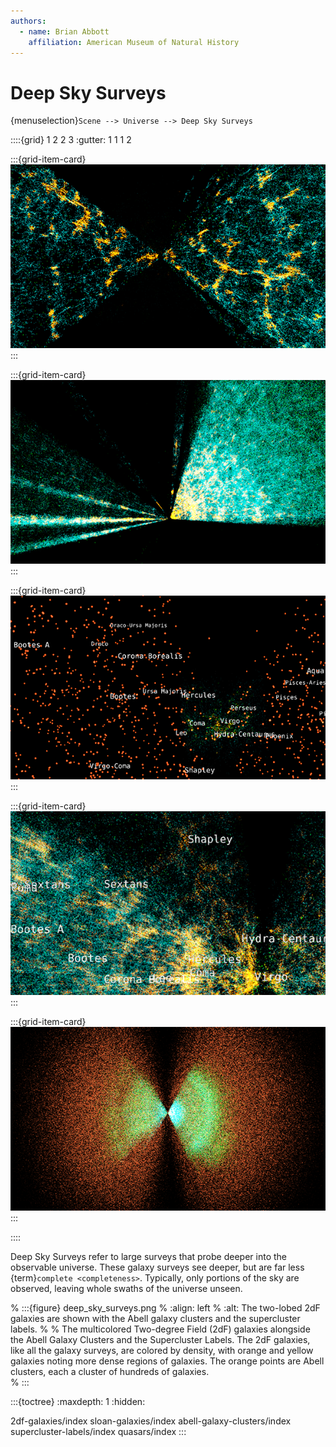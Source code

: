 ```yaml
---
authors:
  - name: Brian Abbott
    affiliation: American Museum of Natural History
---
```



# Deep Sky Surveys

{menuselection}`Scene --> Universe --> Deep Sky Surveys`


::::{grid} 1 2 2 3
:gutter: 1 1 1 2

:::{grid-item-card} [](/content/universe/deep-sky-surveys/2df-galaxies/index)
[![2dF galaxies](/content/universe/deep-sky-surveys/2df-galaxies/2df_icon.png)](/content/universe/deep-sky-surveys/2df-galaxies/index)
:::

:::{grid-item-card} [](/content/universe/deep-sky-surveys/sloan-galaxies/index)
[![Sloan galaxies](/content/universe/deep-sky-surveys/sloan-galaxies/sloan_icon.png)](/content/universe/deep-sky-surveys/sloan-galaxies/index)
:::

:::{grid-item-card} [](/content/universe/deep-sky-surveys/abell-galaxy-clusters/index)
[![Abell clusters](/content/universe/deep-sky-surveys/abell-galaxy-clusters/abell_icon.png)](/content/universe/deep-sky-surveys/abell-galaxy-clusters/index)
:::

:::{grid-item-card} [](/content/universe/deep-sky-surveys/supercluster-labels/index)
[![Supercluster labels](/content/universe/deep-sky-surveys/supercluster-labels/scl_icon.png)](/content/universe/deep-sky-surveys/supercluster-labels/index)
:::

:::{grid-item-card} [](/content/universe/deep-sky-surveys/quasars/index)
[![Quasars](/content/universe/deep-sky-surveys/quasars/quasars_icon.png)](/content/universe/deep-sky-surveys/quasars/index)
:::

::::



Deep Sky Surveys refer to large surveys that probe deeper into the observable universe. These galaxy surveys see deeper, but are far less {term}`complete <completeness>`. Typically, only portions of the sky are observed, leaving whole swaths of the universe unseen.

% :::{figure} deep_sky_surveys.png
% :align: left
% :alt: The two-lobed 2dF galaxies are shown with the Abell galaxy clusters and the supercluster labels.
% 
% The multicolored Two-degree Field (2dF) galaxies alongside the Abell Galaxy Clusters and the Supercluster Labels. The 2dF galaxies, like all the galaxy surveys, are colored by density, with orange and yellow galaxies noting more dense regions of galaxies. The orange points are Abell clusters, each a cluster of hundreds of galaxies.  
% :::





:::{toctree}
:maxdepth: 1
:hidden:

2df-galaxies/index
sloan-galaxies/index
abell-galaxy-clusters/index
supercluster-labels/index
quasars/index
:::

